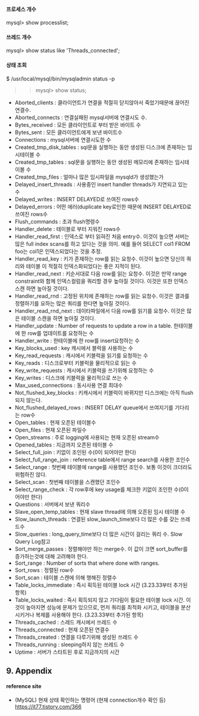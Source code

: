 
#### 프로세스 개수  
mysql> show processlist;  

#### 쓰레드 개수  
mysql> show status like 'Threads_connected';

#### 상태 조회
$ /usr/local/mysql/bin/mysqladmin status -p
>> mysql> show status;

- Aborted_clients : 클라이언트가 연결을 적절히 닫지않아서 죽었기때문에 끊어진 연결수.  
- Aborted_connects : 연결실패된 mysql서버에 연결시도 수.  
- Bytes_received : 모든 클라이언트로 부터 받은 바이트 수  
- Bytes_sent : 모든 클라이언트에게 보낸 바이트수  
- Connections : mysql서버에 연결시도한 수  
- Created_tmp_disk_tables : sql문을 실행하는 동안 생성된 디스크에 존재하는 임시테이블 수  
- Created_tmp_tables : sql문을 실행하는 동안 생성된 메모리에 존재하는 임시테이블 수  
- Created_tmp_files : 얼마나 많은 임시파일을 mysqld가 생성했는가  
- Delayed_insert_threads : 사용중인 insert handler threads가 지연되고 있는 수  
- Delayed_writes : INSERT DELAYED로 쓰여진 rows수  
- Delayed_errors : 어떤 에러(duplicate key로인한 때문에 INSERT DELAYED로 쓰여진 rows수  
- Flush_commands : 초과 flush명령수  
- Handler_delete : 테이블로 부터 지워진 rows수  
- Handler_read_first : 인덱스로 부터 읽혀진 처음 entry수. 이것이 높으면 서버는 많은 full index scans를 하고 있다는 것을 의미. 예를 들어 SELECT col1 FROM foo는 col1은 인덱스되었다는 것을 추정.  
- Handler_read_key : 키가 존재하는 row를 읽는 요청수. 이것이 높으면 당신의 쿼리와 테이블 이 적절히 인덱스화되었다는 좋은 지적이 된다.  
- Handler_read_next : 키순서대로 다음 row를 읽는 요청수. 이것은 만약 range constraint와 함께 인덱스컬럼을 쿼리할 경우 높아질 것이다. 이것은 또한 인덱스 스캔 하면 높아질 것이다.  
- Handler_read_rnd : 고정된 위치에 존재하는 row를 읽는 요청수. 이것은 결과를 정렬하기를 요하는 많은 쿼리를 한다면 높아질 것이다.  
- Handler_read_rnd_next : 데이타파일에서 다음 row를 읽기를 요청수. 이것은 많은 테이블 스캔을 하면 높아질 것이다.  
- Handler_update : Number of requests to update a row in a table. 한테이블에 한 row를 업데이트를 요청하는 수  
- Handler_write :  한테이블에 한 row를 insert요청하는 수  
- Key_blocks_used :  key 캐시에서 블럭을 사용하는 수  
- Key_read_requests : 캐시에서 키블럭을 읽기를 요청하는 수  
- Key_reads : 디스크로부터 키블럭을 물리적으로 읽는 수  
- Key_write_requests : 캐시에서 키블럭을 쓰기위해 요청하는 수  
- Key_writes :  디스크에 키블럭을 물리적으로 쓰는 수  
- Max_used_connections : 동시사용 연결 최대수  
- Not_flushed_key_blocks : 키캐시에서 키블럭이 바뀌지만 디스크에는 아직 flush되지 않는다.  
- Not_flushed_delayed_rows :  INSERT DELAY queue에서 쓰여지기를 기다리는 row수  
- Open_tables : 현재 오픈된 테이블수  
- Open_files : 현재 오픈된 파일수  
- Open_streams : 주로 logging에 사용되는 현재 오픈된 stream수  
- Opened_tables : 지금까지 오픈된 테이블 수  
- Select_full_join : 키없이 조인된 수(0이 되어야만 한다)  
- Select_full_range_join : reference table에서 range search를 사용한 조인수  
- Select_range : 첫번째 테이블에 range를 사용했던 조인수. 보통 이것이 크더라도 위험하진 않다.  
- Select_scan : 첫번째 테이블을 스캔했던 조인수  
- Select_range_check : 각 row후에 key usage를 체크한 키없이 조인한 수(0이어야만 한다)  
- Questions : 서버에서 보낸 쿼리수  
- Slave_open_temp_tables : 현재 slave thread에 의해 오픈된 임시 테이블 수  
- Slow_launch_threads : 연결된 slow_launch_time보다 더 많은 수를 갖는 쓰레드수  
- Slow_queries : long_query_time보다 더 많은 시간이 걸리는 쿼리 수. Slow Query Log참고  
- Sort_merge_passes : 정렬해야만 하는 merge수. 이 값이 크면 sort_buffer를 증가하는것에 대해 고려해야 한다.  
- Sort_range : Number of sorts that where done with ranges.  
- Sort_rows : 정렬된 row수  
- Sort_scan : 테이블 스캔에 의해 행해진 정렬수  
- Table_locks_immediate : 즉시 획득된 테이블 lock 시간 (3.23.33부터 추가된 항목)  
- Table_locks_waited : 즉시 획득되지 않고 기다림이 필요한 테이블 lock 시간. 이것이 높아지면 성능에 문제가 있으므로, 먼저 쿼리를 최적화 시키고, 테이블을 분산시키거나 복제를 사용해야 한다. (3.23.33부터 추가된 항목)  
- Threads_cached : 스레드 캐시에서 쓰레드 수  
- Threads_connected : 현재 오픈된 연결수  
- Threads_created : 연결을 다루기위해 생성된 쓰레드 수  
- Threads_running : sleeping하지 않는 쓰레드 수  
- Uptime : 서버가 스타트된 후로 지금까지의 시간  

## 9. Appendix

#### reference site

+ (MySQL) 현재 상태 확인하는 명령어 (현재 connection개수 확인 등)  
https://it77.tistory.com/366
